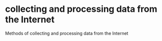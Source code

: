 # collecting and processing data from the Internet 
 Methods of collecting and processing data from the Internet 
